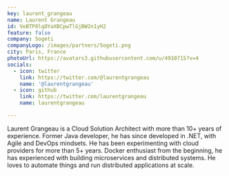 ```yaml
---
key: laurent_grangeau
name: Laurent Grangeau
id: VeBTP8lqOYaXBCpwTlGjBW2n1yH2
feature: false
company: Sogeti
companyLogo: /images/partners/Sogeti.png
city: Paris, France
photoUrl: https://avatars3.githubusercontent.com/u/4910715?v=4
socials:
  - icon: twitter
    link: https://twitter.com/@laurentgrangeau
    name: '@laurentgrangeau'
  - icon: github
    link: https://twitter.com/laurentgrangeau
    name: laurentgrangeau

---
```


Laurent Grangeau is a Cloud Solution Architect with more than 10+ years of experience. Former Java developer, he has since developed in .NET, with Agile and DevOps mindsets. He has been experimenting with cloud providers for more than 5+ years. Docker enthusiast from the beginning, he has experienced with building microservices and distributed systems. He loves to automate things and run distributed applications at scale.